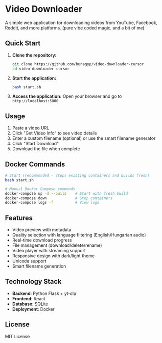 # Video Downloader

A simple web application for downloading videos from YouTube, Facebook, Reddit, and more platforms.
(pure vibe coded magic, and a bit of me)

## Quick Start

1. **Clone the repository:**

    ```bash
    git clone https://github.com/hunagyp/video-downloader-cursor
    cd video-downloader-cursor
    ```

2. **Start the application:**

    ```bash
    bash start.sh
    ```

3. **Access the application:**
   Open your browser and go to `http://localhost:5000`

## Usage

1. Paste a video URL
2. Click "Get Video Info" to see video details
3. Enter a custom filename (optional) or use the smart filename generator
4. Click "Start Download"
5. Download the file when complete

## Docker Commands

```bash
# Start (recommended - stops existing containers and builds fresh)
bash start.sh

# Manual Docker Compose commands
docker-compose up -d --build    # Start with fresh build
docker-compose down             # Stop containers
docker-compose logs -f          # View logs
```

## Features

-   Video preview with metadata
-   Quality selection with language filtering (English/Hungarian audio)
-   Real-time download progress
-   File management (download/delete/rename)
-   Video player with streaming support
-   Responsive design with dark/light theme
-   Unicode support
-   Smart filename generation

## Technology Stack

-   **Backend**: Python Flask + yt-dlp
-   **Frontend**: React
-   **Database**: SQLite
-   **Deployment**: Docker

## License

MIT License
